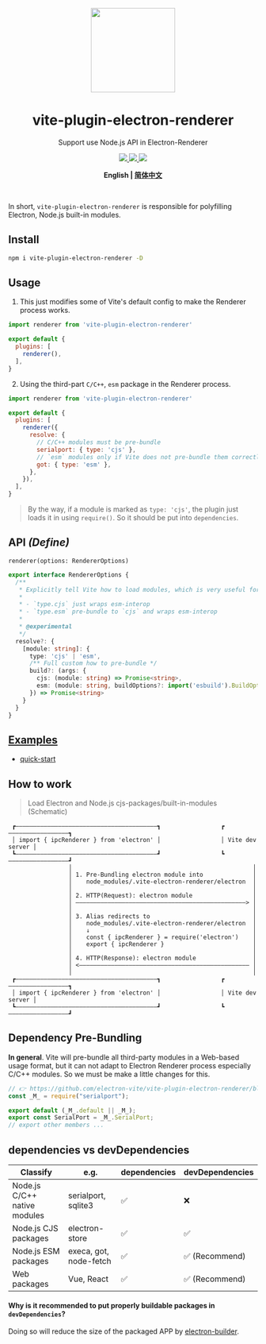 <p align="center">
  <img width="170" src="https://github.com/electron-vite/vite-plugin-electron/blob/main/logo.svg?raw=true">
</p>
<div align="center">
  <h1>vite-plugin-electron-renderer</h1>
</div>
<p align="center">Support use Node.js API in Electron-Renderer</p>
<p align="center">
  <a href="https://npmjs.com/package/vite-plugin-electron-renderer">
    <img src="https://img.shields.io/npm/v/vite-plugin-electron-renderer.svg">
  </a>
  <a href="https://npmjs.com/package/vite-plugin-electron-renderer">
    <img src="https://img.shields.io/npm/dm/vite-plugin-electron-renderer.svg">
  </a>
  <a href="https://discord.gg/YfjFuEgVUR">
    <img src="https://img.shields.io/badge/chat-discord-blue?logo=discord">
  </a>
</p>
<p align="center">
  <strong>
    <span>English</span>
    |
    <a href="https://github.com/electron-vite/vite-plugin-electron-renderer/blob/main/README.zh-CN.md">简体中文</a>
  </strong>
</p>

<br/>

In short, `vite-plugin-electron-renderer` is responsible for polyfilling Electron, Node.js built-in modules.

## Install

```sh
npm i vite-plugin-electron-renderer -D
```

## Usage

1. This just modifies some of Vite's default config to make the Renderer process works.

```js
import renderer from 'vite-plugin-electron-renderer'

export default {
  plugins: [
    renderer(),
  ],
}
```

2. Using the third-part `C/C++`, `esm` package in the Renderer process.

```js
import renderer from 'vite-plugin-electron-renderer'

export default {
  plugins: [
    renderer({
      resolve: {
        // C/C++ modules must be pre-bundle
        serialport: { type: 'cjs' },
        // `esm` modules only if Vite does not pre-bundle them correctly
        got: { type: 'esm' },
      },
    }),
  ],
}
```

> By the way, if a module is marked as `type: 'cjs'`, the plugin just loads it in using `require()`. So it should be put into `dependencies`.

## API *(Define)*

`renderer(options: RendererOptions)`

```ts
export interface RendererOptions {
  /**
   * Explicitly tell Vite how to load modules, which is very useful for C/C++ and `esm` modules
   * 
   * - `type.cjs` just wraps esm-interop
   * - `type.esm` pre-bundle to `cjs` and wraps esm-interop
   * 
   * @experimental
   */
  resolve?: {
    [module: string]: {
      type: 'cjs' | 'esm',
      /** Full custom how to pre-bundle */
      build?: (args: {
        cjs: (module: string) => Promise<string>,
        esm: (module: string, buildOptions?: import('esbuild').BuildOptions) => Promise<string>,
      }) => Promise<string>
    }
  }
}
```

## [Examples](https://github.com/electron-vite/vite-plugin-electron-renderer/tree/main/examples)

- [quick-start](https://github.com/electron-vite/vite-plugin-electron-renderer/tree/main/examples/quick-start)

## How to work

<!-- ###### Electron-Renderer(vite serve) -->

> Load Electron and Node.js cjs-packages/built-in-modules (Schematic)

```
 ┏————————————————————————————————————————┓                 ┏—————————————————┓
 │ import { ipcRenderer } from 'electron' │                 │ Vite dev server │
 ┗————————————————————————————————————————┛                 ┗—————————————————┛
                 │                                                   │
                 │ 1. Pre-Bundling electron module into              │
                 │    node_modules/.vite-electron-renderer/electron  │
                 │                                                   │
                 │ 2. HTTP(Request): electron module                 │
                 │ ————————————————————————————————————————————————> │
                 │                                                   │
                 │ 3. Alias redirects to                             │
                 │    node_modules/.vite-electron-renderer/electron  │
                 │    ↓                                              │
                 │    const { ipcRenderer } = require('electron')    │
                 │    export { ipcRenderer }                         │
                 │                                                   │
                 │ 4. HTTP(Response): electron module                │
                 │ <———————————————————————————————————————————————— │
                 │                                                   │
 ┏————————————————————————————————————————┓                 ┏—————————————————┓
 │ import { ipcRenderer } from 'electron' │                 │ Vite dev server │
 ┗————————————————————————————————————————┛                 ┗—————————————————┛
```

<!--
###### Electron-Renderer(vite build)

1. Add "fs module" to `rollupOptions.external`.
2. Modify `rollupOptions.output.format` to `cjs` *(If it you didn't explicitly set it)*.

```js
import { ipcRenderer } from 'electron'
↓
const { ipcRenderer } = require('electron')
```
-->

## Dependency Pre-Bundling

**In general**. Vite will pre-bundle all third-party modules in a Web-based usage format, but it can not adapt to Electron Renderer process especially C/C++ modules. So we must be make a little changes for this.

<!-- When a module detected as a `cjs` module. it will be pre-bundle like the following. -->

```js
// 👉 https://github.com/electron-vite/vite-plugin-electron-renderer/blob/v0.13.0/src/optimizer.ts#L139-L142
const _M_ = require("serialport");

export default (_M_.default || _M_);
export const SerialPort = _M_.SerialPort;
// export other members ...
```

<!--
**By the way**. If an npm package is a pure ESM format package, and the packages it depends on are also in ESM format, then put it in `optimizeDeps.exclude` and it will work normally.  
[See the explanation](https://github.com/electron-vite/vite-plugin-electron-renderer/blob/v0.10.3/examples/quick-start/vite.config.ts#L33-L36)
-->

## dependencies vs devDependencies

<table>
  <thead>
    <th>Classify</th>
    <th>e.g.</th>
    <th>dependencies</th>
    <th>devDependencies</th>
  </thead>
  <tbody>
    <tr>
      <td>Node.js C/C++ native modules</td>
      <td>serialport, sqlite3</td>
      <td>✅</td>
      <td>❌</td>
    </tr>
    <tr>
      <td>Node.js CJS packages</td>
      <td>electron-store</td>
      <td>✅</td>
      <td>✅</td>
    </tr>
    <tr>
      <td>Node.js ESM packages</td>
      <td>execa, got, node-fetch</td>
      <td>✅</td>
      <td>✅ (Recommend)</td>
    </tr>
    <tr>
      <td>Web packages</td>
      <td>Vue, React</td>
      <td>✅</td>
      <td>✅ (Recommend)</td>
    </tr>
  </tbody>
</table>

#### Why is it recommended to put properly buildable packages in `devDependencies`?

Doing so will reduce the size of the packaged APP by [electron-builder](https://github.com/electron-userland/electron-builder).

<!--
## Config presets (Opinionated)

If you do not configure the following options, the plugin will modify their default values

- `build.cssCodeSplit = false` (*TODO*)
- `build.rollupOptions.output.format = 'cjs'` (nodeIntegration: true)
- `resolve.conditions = ['node']`
- `optimizeDeps.exclude = ['electron']` - always
-->
